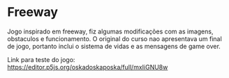 # Freeway

Jogo inspirado em freeway, fiz algumas modificações com as imagens, obstaculos e funcionamento. 
O original do curso nao apresentava um final de jogo, portanto inclui o sistema de vidas e as
mensagens de game over.

Link para teste do jogo: https://editor.p5js.org/oskadoskaposka/full/mxIiGNU8w
